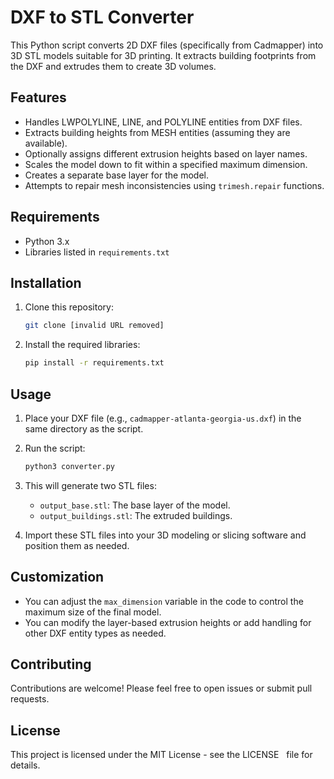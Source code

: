 # DXF to STL Converter

This Python script converts 2D DXF files (specifically from Cadmapper) into 3D STL models suitable for 3D printing. It extracts building footprints from the DXF and extrudes them to create 3D volumes.

## Features

* Handles LWPOLYLINE, LINE, and POLYLINE entities from DXF files.
* Extracts building heights from MESH entities (assuming they are available).
* Optionally assigns different extrusion heights based on layer names.
* Scales the model down to fit within a specified maximum dimension.
* Creates a separate base layer for the model.
* Attempts to repair mesh inconsistencies using `trimesh.repair` functions.

## Requirements

* Python 3.x
* Libraries listed in `requirements.txt`

## Installation

1. Clone this repository:
   ```bash
   git clone [invalid URL removed]
   ```

2. Install the required libraries:
   ```bash
   pip install -r requirements.txt
   ```

## Usage

1. Place your DXF file (e.g., `cadmapper-atlanta-georgia-us.dxf`) in the same directory as the script.

2. Run the script:
   ```bash
   python3 converter.py
   ```

3. This will generate two STL files:
   * `output_base.stl`: The base layer of the model.
   * `output_buildings.stl`: The extruded buildings.

4. Import these STL files into your 3D modeling or slicing software and position them as needed.

## Customization

* You can adjust the `max_dimension` variable in the code to control the maximum size of the final model.
* You can modify the layer-based extrusion heights or add handling for other DXF entity types as needed. 

## Contributing

Contributions are welcome! Please feel free to open issues or submit pull requests.

## License

This project is licensed under the MIT License - see the LICENSE   
 file for details.
